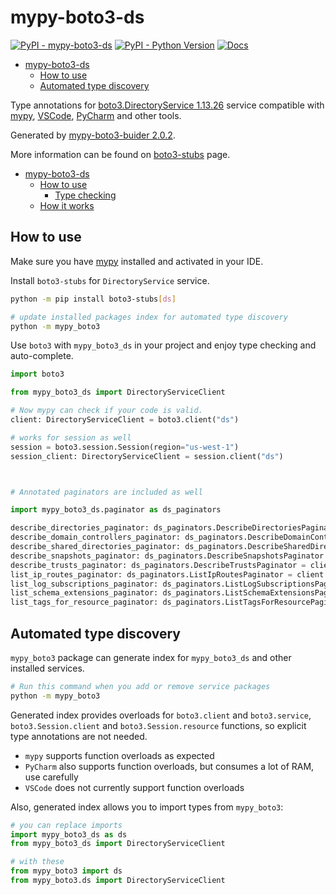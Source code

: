 # mypy-boto3-ds

[![PyPI - mypy-boto3-ds](https://img.shields.io/pypi/v/mypy-boto3-ds.svg?color=blue)](https://pypi.org/project/mypy-boto3-ds)
[![PyPI - Python Version](https://img.shields.io/pypi/pyversions/mypy-boto3-ds.svg?color=blue)](https://pypi.org/project/mypy-boto3-ds)
[![Docs](https://img.shields.io/readthedocs/mypy-boto3-builder.svg?color=blue)](https://mypy-boto3-builder.readthedocs.io/)

- [mypy-boto3-ds](#mypy-boto3-ds)
  - [How to use](#how-to-use)
  - [Automated type discovery](#automated-type-discovery)


Type annotations for
[boto3.DirectoryService 1.13.26](https://boto3.amazonaws.com/v1/documentation/api/1.13.26/reference/services/ds.html#DirectoryService) service
compatible with [mypy](https://github.com/python/mypy), [VSCode](https://code.visualstudio.com/),
[PyCharm](https://www.jetbrains.com/pycharm/) and other tools.

Generated by [mypy-boto3-buider 2.0.2](https://github.com/vemel/mypy_boto3_builder).

More information can be found on [boto3-stubs](https://pypi.org/project/boto3-stubs/) page.

- [mypy-boto3-ds](#mypy-boto3-ds)
  - [How to use](#how-to-use)
    - [Type checking](#type-checking)
  - [How it works](#how-it-works)

## How to use

Make sure you have [mypy](https://github.com/python/mypy) installed and activated in your IDE.

Install `boto3-stubs` for `DirectoryService` service.

```bash
python -m pip install boto3-stubs[ds]

# update installed packages index for automated type discovery
python -m mypy_boto3
```

Use `boto3` with `mypy_boto3_ds` in your project and enjoy type checking and auto-complete.

```python
import boto3

from mypy_boto3_ds import DirectoryServiceClient

# Now mypy can check if your code is valid.
client: DirectoryServiceClient = boto3.client("ds")

# works for session as well
session = boto3.session.Session(region="us-west-1")
session_client: DirectoryServiceClient = session.client("ds")



# Annotated paginators are included as well

import mypy_boto3_ds.paginator as ds_paginators

describe_directories_paginator: ds_paginators.DescribeDirectoriesPaginator = client.get_paginator("describe_directories")
describe_domain_controllers_paginator: ds_paginators.DescribeDomainControllersPaginator = client.get_paginator("describe_domain_controllers")
describe_shared_directories_paginator: ds_paginators.DescribeSharedDirectoriesPaginator = client.get_paginator("describe_shared_directories")
describe_snapshots_paginator: ds_paginators.DescribeSnapshotsPaginator = client.get_paginator("describe_snapshots")
describe_trusts_paginator: ds_paginators.DescribeTrustsPaginator = client.get_paginator("describe_trusts")
list_ip_routes_paginator: ds_paginators.ListIpRoutesPaginator = client.get_paginator("list_ip_routes")
list_log_subscriptions_paginator: ds_paginators.ListLogSubscriptionsPaginator = client.get_paginator("list_log_subscriptions")
list_schema_extensions_paginator: ds_paginators.ListSchemaExtensionsPaginator = client.get_paginator("list_schema_extensions")
list_tags_for_resource_paginator: ds_paginators.ListTagsForResourcePaginator = client.get_paginator("list_tags_for_resource")
```

## Automated type discovery

`mypy_boto3` package can generate index for `mypy_boto3_ds` and other installed services.

```bash
# Run this command when you add or remove service packages
python -m mypy_boto3
```

Generated index provides overloads for `boto3.client` and `boto3.service`,
`boto3.Session.client` and `boto3.Session.resource` functions,
so explicit type annotations are not needed.

- `mypy` supports function overloads as expected
- `PyCharm` also supports function overloads, but consumes a lot of RAM, use carefully
- `VSCode` does not currently support function overloads

Also, generated index allows you to import types from `mypy_boto3`:

```python
# you can replace imports
import mypy_boto3_ds as ds
from mypy_boto3_ds import DirectoryServiceClient

# with these
from mypy_boto3 import ds
from mypy_boto3.ds import DirectoryServiceClient
```